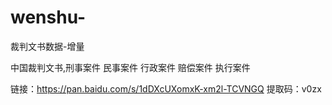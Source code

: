 # wenshu-
裁判文书数据-增量

中国裁判文书,‎刑事案件 民事案件 行政案件 赔偿案件 执行案件

链接：https://pan.baidu.com/s/1dDXcUXomxK-xm2l-TCVNGQ 提取码：v0zx
